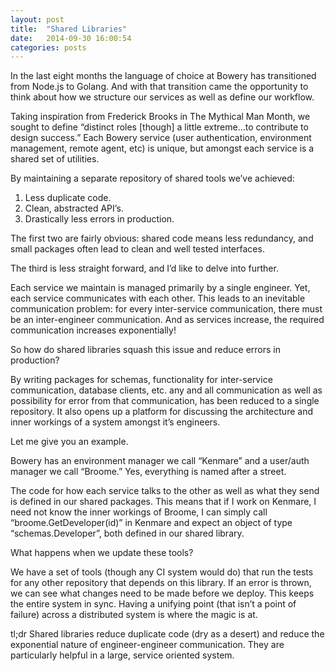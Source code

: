 ```yaml
---
layout: post
title:  "Shared Libraries"
date:   2014-09-30 16:00:54
categories: posts
---
```


In the last eight months the language of choice at Bowery has transitioned from Node.js to Golang. And with that transition came the opportunity to think about how we structure our services as well as define our workflow.

Taking inspiration from Frederick Brooks in The Mythical Man Month, we sought to define “distinct roles [though] a little extreme…to contribute to design success.” Each Bowery service (user authentication, environment management, remote agent, etc) is unique, but amongst each service is a shared set of utilities.

By maintaining a separate repository of shared tools we’ve achieved:

1. Less duplicate code.
2. Clean, abstracted API’s.
3. Drastically less errors in production.

The first two are fairly obvious: shared code means less redundancy, and small packages often lead to clean and well tested interfaces.

The third is less straight forward, and I’d like to delve into further.

Each service we maintain is managed primarily by a single engineer. Yet, each service communicates with each other. This leads to an inevitable communication problem: for every inter-service communication, there must be an inter-engineer communication. And as services increase, the required communication increases exponentially!

So how do shared libraries squash this issue and reduce errors in production?

By writing packages for schemas, functionality for inter-service communication, database clients, etc. any and all communication as well as possibility for error from that communication, has been reduced to a single repository. It also opens up a platform for discussing the architecture and inner workings of a system amongst it’s engineers.

Let me give you an example.

Bowery has an environment manager we call “Kenmare” and a user/auth manager we call “Broome.” Yes, everything is named after a street.

The code for how each service talks to the other as well as what they send is defined in our shared packages. This means that if I work on Kenmare, I need not know the inner workings of Broome, I can simply call “broome.GetDeveloper(id)” in Kenmare and expect an object of type “schemas.Developer”, both defined in our shared library.

What happens when we update these tools?

We have a set of tools (though any CI system would do) that run the tests for any other repository that depends on this library. If an error is thrown, we can see what changes need to be made before we deploy. This keeps the entire system in sync. Having a unifying point (that isn’t a point of failure) across a distributed system is where the magic is at.

tl;dr
Shared libraries reduce duplicate code (dry as a desert) and reduce the exponential nature of engineer-engineer communication. They are particularly helpful in a large, service oriented system.
